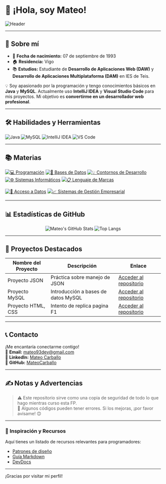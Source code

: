 # 👋 ¡Hola, soy Mateo!

![Header](https://via.placeholder.com/1200x400.png?text=Bienvenid@+a+mi+Repositorio!)

---

## 🚀 **Sobre mí**
- 🎉 **Fecha de nacimiento:** 07 de septiembre de 1993  
- 🏠 **Residencia:** Vigo  
- 📚 **Estudios:** Estudiante de **Desarrollo de Aplicaciones Web (DAW)** y **Desarrollo de Aplicaciones Multiplataforma (DAM)** en IES de Teis.  

💡 Soy apasionado por la programación y tengo conocimientos básicos en **Java** y **MySQL**. Actualmente uso **IntelliJ IDEA** y **Visual Studio Code** para mis proyectos. Mi objetivo es **convertirme en un desarrollador web profesional**.

---

## 🛠️ **Habilidades y Herramientas**

![Java](https://img.shields.io/badge/-Java-007396?style=for-the-badge&logo=java&logoColor=white)
![MySQL](https://img.shields.io/badge/-MySQL-4479A1?style=for-the-badge&logo=mysql&logoColor=white)
![IntelliJ IDEA](https://img.shields.io/badge/-IntelliJ%20IDEA-000000?style=for-the-badge&logo=intellij-idea)
![VS Code](https://img.shields.io/badge/-VS%20Code-007ACC?style=for-the-badge&logo=visual-studio-code&logoColor=white)

---

## 📚 **Materias**  

[![💻 Programación](https://img.shields.io/badge/-💻%20Programación-007ACC?style=for-the-badge)](https://github.com/MateoCarballo/Programacion)
[![🔧 Bases de Datos](https://img.shields.io/badge/-🔧%20Bases%20de%20Datos-00897B?style=for-the-badge)](https://github.com/MateoCarballo/BasesdeDatos)
[![💡 Contornos de Desarrollo](https://img.shields.io/badge/-💡%20Contornos%20de%20Desarrollo-FFB300?style=for-the-badge)](https://github.com/MateoCarballo/Contornos)
[![⚙️ Sistemas Informáticos](https://img.shields.io/badge/-⚙️%20Sistemas%20Informáticos-546E7A?style=for-the-badge)](https://github.com/MateoCarballo/SistemasInformaticos)
[![📋 Lenguaje de Marcas](https://img.shields.io/badge/-📋%20Lenguaje%20de%20Marcas-6A1B9A?style=for-the-badge)](https://github.com/MateoCarballo/LenguajeDeMarcas)

[![📂 Acceso a Datos](https://img.shields.io/badge/-📂%20Acceso%20a%20Datos-2E7D32?style=for-the-badge)](https://github.com/MateoCarballo/Acceso-a-Datos)
[![📈 Sistemas de Gestión Empresarial](https://img.shields.io/badge/-📈%20Sistemas%20de%20Gestión%20Empresarial-FF5722?style=for-the-badge)](https://github.com/MateoCarballo/Sistemas-de-Gestion-Empresarial)

---

## 📊 **Estadísticas de GitHub**  

<p align="center">
  <img src="https://github-readme-stats.vercel.app/api?username=mateocarballo&hide=stars&show_icons=true&line_height=32" alt="Mateo's GitHub Stats">
  <img src="https://github-readme-stats.vercel.app/api/top-langs/?username=mateocarballo&layout=compact&langs_count=6" alt="Top Langs">
</p>

---

## 🌟 **Proyectos Destacados**

| Nombre del Proyecto | Descripción                         | Enlace                                                                 |
|---------------------|-------------------------------------|-----------------------------------------------------------------------|
| Proyecto JSON       | Práctica sobre manejo de JSON       | [Acceder al repositorio](https://github.com/MateoCarballo/AD/tree/main/Evaluacion%2001/Ficheros/Entregable%20JSON)|
| Proyecto MySQL      | Introducción a bases de datos MySQL | [Acceder al repositorio](https://github.com/MateoCarballo/AD/tree/main/Evaluacion%2001/Conexiones%20a%20DB/Entregable/Entregable_DB) |
| Proyecto HTML, CSS      | Intento de replica pagina F1 | [Acceder al repositorio](https://github.com/MateoCarballo/Entregable_LMSXI) |

---


## 📞 **Contacto**

¡Me encantaría conectarme contigo!  
📧 **Email:** [mateo93dev@gmail.com](mailto:mateo93dev@gmail.com)  
🔗 **LinkedIn:** [Mateo Carballo](https://www.linkedin.com/in/mateo-carballo/)  
🐙 **GitHub:** [MateoCarballo](https://github.com/MateoCarballo)  

---

## ✍️ **Notas y Advertencias**  
> ⚠️ Este repositorio sirve como una copia de seguridad de todo lo que hago mientras curso esta FP.  
> 🚧 Algunos códigos pueden tener errores. Si los mejoras, ¡por favor avísame! 😊  

---

### 🎨 **Inspiración y Recursos**  
Aquí tienes un listado de recursos relevantes para programadores:  
- [Patrones de diseño](https://refactoring.guru)  
- [Guía Markdown](https://daringfireball.net/projects/markdown/syntax)  
- [DevDocs](https://devdocs.io/css/)  

---

¡Gracias por visitar mi perfil!  
